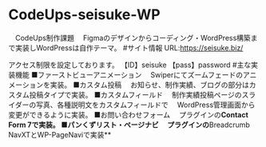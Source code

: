 # CodeUps-seisuke-WP
　CodeUps制作課題
　Figmaのデザインからコーディング・WordPress構築まで実装しWordPressは自作テーマ。
#サイト情報
URL:https://seisuke.biz/

アクセス制限を設定しております。
【ID】seisuke
【pass】password
#主な実装機能
■ファーストビューアニメーション
　Swiperにてズームフェードのアニメーションを実装。
■カスタム投稿
　お知らせ、制作実績、ブログの部分はカスタム投稿タイプで実装。
■カスタムフィールド
　制作実績投稿ページのスライダーの写真、各種説明文をカスタムフィールドで
　WordPress管理画面から変更ができるように実装。
■お問い合わせフォーム
　プラグインの**Contact Form 7で実装。
■パンくずリスト・ページナビ
　プラグインの**Breadcrumb NavXTとWP-PageNaviで実装**
